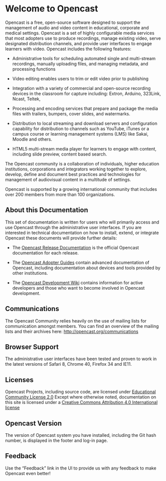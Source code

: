 # Welcome to Opencast
Opencast is a free, open-source software designed to support the management of audio and video content in educational, corporate and medical settings. Opencast is a set of highly configurable media services that most adopters use to produce recordings, manage existing video, serve designated distribution channels, and provide user interfaces to engage learners with video. Opencast includes the following features:

* Administrative tools for scheduling automated single and multi-stream recordings, manually uploading files, and managing metadata, and processing functions

* Video editing enables users to trim or edit video prior to publishing

* Integration with a variety of commercial and open-source recording devices in the classroom for capture including: Extron, Arduino, 323Link, Ncast, Teltek,

* Processing and encoding services that prepare and package the media files with trailers, bumpers, cover slides, and watermarks.

* Distribution to local streaming and download servers and configuration capability for distribution to channels such as YouTube, iTunes or a campus course or learning management systems (LMS) like Sakai, Moodle and others.

* HTML5 multi-stream media player for learners to engage with content, including slide preview, content based search.

The Opencast community is a collaboration of individuals, higher education institutions, corporations and integrators working together to explore, develop, define and document best practices and technologies for management of audiovisual content in a multitude of settings.

Opencast is supported by a growing international community that includes over 200 members from more than 100 organizations.

## About this Documentation
This set of documentation is written for users who will primarily access and use Opencast through the administrative user interfaces. If you are interested in technical documentation on how to install, extend, or integrate Opencast these documents will provide further details:

* The [Opencast Release Documentation](https://opencast.jira.com/wiki/display/MHDOC/Release+Notes) is the official Opencast documentation for each release.

* The [Opencast Adopter Guides](https://opencast.jira.com/wiki/display/MHDOC/Opencast+Adopter+Guides) contain advanced documentation of Opencast, including documentation about devices and tools provided by other institutions.

* The [Opencast Development Wiki](https://opencast.jira.com/wiki/display/MH/Opencast+Development+Wiki) contains information for active developers and those who want to become involved in Opencast development.


## Communications
The Opencast Community relies heavily on the use of mailing lists for communication amongst members. You can find an overview of the mailing lists and their archives here: http://opencast.org/communications

## Browser Support
The administrative user interfaces have been tested and proven to work in the latest versions of Safari 8, Chrome 40, Firefox 34 and IE11.

## Licenses
Opencast Projects, including source code, are licensed under [Educational Community License 2.0](https://opencast.jira.com/wiki/display/MHDOC/License+Information)
Except where otherwise noted, documentation on this site is licensed under a [Creative Commons Attribution 4.0 International license](http://creativecommons.org/licenses/by/4.0/deed.en_US)

## Opencast Version
The version of Opencast system you have installed, including the Git hash number, is displayed in the footer and log-in page.

## Feedback
Use the “Feedback” link in the UI to provide us with any feedback to make Opencast even better!
